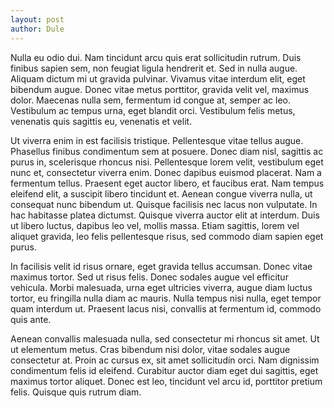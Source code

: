 ```yaml
---
layout: post
author: Dule
---
```


Nulla eu odio dui. Nam tincidunt arcu quis erat sollicitudin rutrum. Duis finibus sapien sem, non feugiat ligula hendrerit et. Sed in nulla augue. Aliquam dictum mi ut gravida pulvinar. Vivamus vitae interdum elit, eget bibendum augue. Donec vitae metus porttitor, gravida velit vel, maximus dolor. Maecenas nulla sem, fermentum id congue at, semper ac leo. Vestibulum ac tempus urna, eget blandit orci. Vestibulum felis metus, venenatis quis sagittis eu, venenatis et velit.

Ut viverra enim in est facilisis tristique. Pellentesque vitae tellus augue. Phasellus finibus condimentum sem at posuere. Donec diam nisl, sagittis ac purus in, scelerisque rhoncus nisi. Pellentesque lorem velit, vestibulum eget nunc et, consectetur viverra enim. Donec dapibus euismod placerat. Nam a fermentum tellus. Praesent eget auctor libero, et faucibus erat. Nam tempus eleifend elit, a suscipit libero tincidunt et. Aenean congue viverra nulla, ut consequat nunc bibendum ut. Quisque facilisis nec lacus non vulputate. In hac habitasse platea dictumst. Quisque viverra auctor elit at interdum. Duis ut libero luctus, dapibus leo vel, mollis massa. Etiam sagittis, lorem vel aliquet gravida, leo felis pellentesque risus, sed commodo diam sapien eget purus.

In facilisis velit id risus ornare, eget gravida tellus accumsan. Donec vitae maximus tortor. Sed ut risus felis. Donec sodales augue vel efficitur vehicula. Morbi malesuada, urna eget ultricies viverra, augue diam luctus tortor, eu fringilla nulla diam ac mauris. Nulla tempus nisi nulla, eget tempor quam interdum ut. Praesent lacus nisi, convallis at fermentum id, commodo quis ante.

Aenean convallis malesuada nulla, sed consectetur mi rhoncus sit amet. Ut ut elementum metus. Cras bibendum nisi dolor, vitae sodales augue consectetur at. Proin ac cursus ex, sit amet sollicitudin orci. Nam dignissim condimentum felis id eleifend. Curabitur auctor diam eget dui sagittis, eget maximus tortor aliquet. Donec est leo, tincidunt vel arcu id, porttitor pretium felis. Quisque quis rutrum diam.
